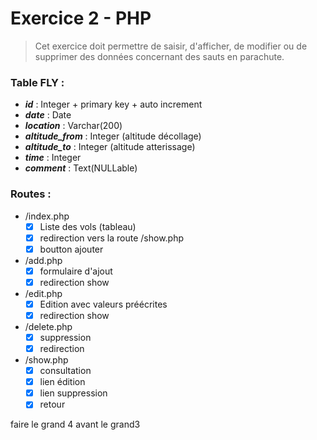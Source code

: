 # Exercice 2 - PHP

> Cet exercice doit permettre de saisir, d'afficher, de modifier ou de supprimer des données concernant des sauts en parachute. 

### Table FLY : 
- _**id**_ : Integer + primary key +  auto increment
- _**date**_ : Date
- _**location**_ : Varchar(200)
- _**altitude_from**_ : Integer (altitude décollage)
- _**altitude_to**_ : Integer (altitude atterissage)
- _**time**_ : Integer
- _**comment**_ : Text(NULLable)

### Routes : 
- /index.php
  - [x] Liste des vols (tableau)
  - [x] redirection vers la route /show.php
  - [x] boutton ajouter
- /add.php
  - [x] formulaire d'ajout
  - [x] redirection show
- /edit.php
  - [x] Edition avec valeurs préécrites
  - [x] redirection show
- /delete.php
  - [x] suppression
  - [x] redirection
- /show.php
  - [x] consultation 
  - [x] lien édition
  - [x] lien suppression
  - [x] retour

faire le grand 4 avant le grand3